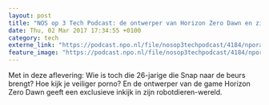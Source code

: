 ```yaml
---
layout: post
title: "NOS op 3 Tech Podcast: de ontwerper van Horizon Zero Dawn en zijn robotdieren"
date: Thu, 02 Mar 2017 17:34:55 +0100
category: tech
externe_link: "https://podcast.npo.nl/file/nosop3techpodcast/4184/nporadio1_nosop3techpodcast_20170302_nos-op-3-tech-podcast-de-ontwerper-van-horizon-zero-dawn-en-zijn-robotdieren.mp3"
feature_image: "https://podcast.npo.nl/file/nosop3techpodcast/4184/nporadio1_nosop3techpodcast_20170302_nos-op-3-tech-podcast-de-ontwerper-van-horizon-zero-dawn-en-zijn-robotdieren.mp3"
---
```


Met in deze aflevering: Wie is toch die 26-jarige die Snap naar de beurs brengt? Hoe kijk je veiliger porno? En de ontwerper van de game Horizon Zero Dawn geeft een exclusieve inkijk in zijn robotdieren-wereld.<img src="http://feeds.feedburner.com/~r/nosop3-tech-podcast/~4/uEg45a7xE8E" height="1" width="1" alt=""/>
